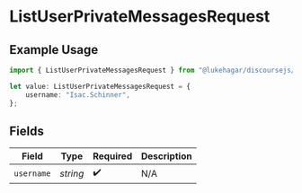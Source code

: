 # ListUserPrivateMessagesRequest

## Example Usage

```typescript
import { ListUserPrivateMessagesRequest } from "@lukehagar/discoursejs/sdk/models/operations";

let value: ListUserPrivateMessagesRequest = {
    username: "Isac.Schinner",
};
```

## Fields

| Field              | Type               | Required           | Description        |
| ------------------ | ------------------ | ------------------ | ------------------ |
| `username`         | *string*           | :heavy_check_mark: | N/A                |